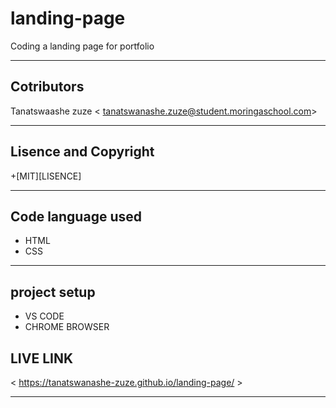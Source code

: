 # landing-page
 Coding a landing page for  portfolio

 ---

 ## Cotributors
 Tanatswaashe zuze <	tanatswanashe.zuze@student.moringaschool.com>

 ---

 ## Lisence and Copyright
   
   +[MIT][LISENCE]

---

  ## Code language used
  
  + HTML
  + CSS

----

## project setup

+ VS CODE
+ CHROME BROWSER 

## LIVE LINK
 
< https://tanatswanashe-zuze.github.io/landing-page/ >




---



